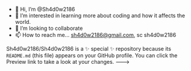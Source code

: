 - 👋 Hi, I’m @Sh4d0w2186
- 👀 I’m interested in learning more about coding and how it affects the world.
- 💞️ I’m looking to collaborate
- 📫 How to reach me... sh4d0w2186@gmail.com, sc sh4d0w2186

Sh4d0w2186/Sh4d0w2186 is a ✨ special ✨ repository because its `README.md` (this file) appears on your GitHub profile.
You can click the Preview link to take a look at your changes.
--->
